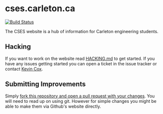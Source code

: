 # cses.carleton.ca

[![Build Status](https://semaphoreci.com/api/v1/projects/d5ba9926-fb5a-400f-a68e-c4d37e4e175b/663224/shields_badge.svg)](https://semaphoreci.com/kevincox/cses-carleton-ca)

The CSES website is a hub of information for Carleton engineering students.

## Hacking

If you want to work on the website read [HACKING.md](HACKING.md) to get started. If you have any issues getting started you can open a ticket in the issue tracker or contact [Kevin Cox](https://github.com/kevincox).

## Submitting Improvements

Simply [fork this repository and open a pull request with your changes](https://help.github.com/articles/fork-a-repo/). You will need to read up on using git. However for simple changes you might be able to make them via Github's website directly.
